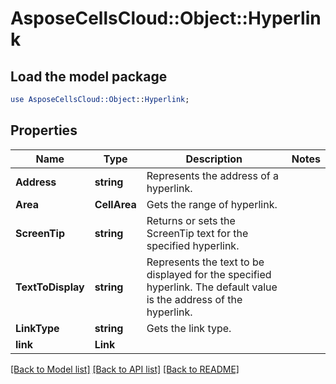 # AsposeCellsCloud::Object::Hyperlink 

## Load the model package
```perl
use AsposeCellsCloud::Object::Hyperlink;
```

## Properties
Name | Type | Description | Notes
------------ | ------------- | ------------- | -------------
**Address** | **string** | Represents the address of a hyperlink. |
**Area** | **CellArea** | Gets the range of hyperlink. |
**ScreenTip** | **string** | Returns or sets the ScreenTip text for the specified hyperlink. |
**TextToDisplay** | **string** | Represents the text to be displayed for the specified hyperlink. The default value is the address of the hyperlink. |
**LinkType** | **string** | Gets the link type. |
**link** | **Link** |  |  

[[Back to Model list]](../README.md#documentation-for-models) [[Back to API list]](../README.md#documentation-for-api-endpoints) [[Back to README]](../README.md)

